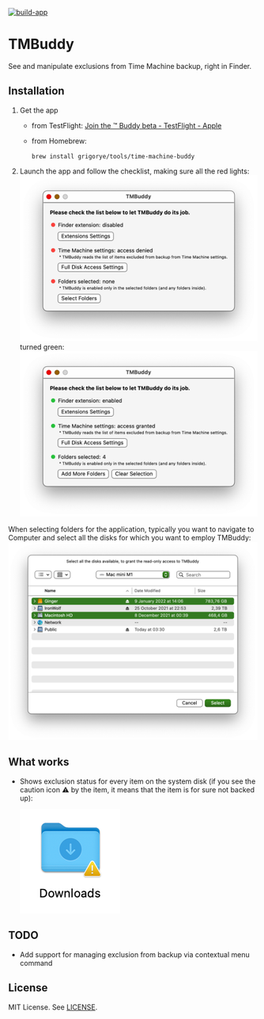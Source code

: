 [![build-app](https://github.com/grigorye/TMBuddy/actions/workflows/build-app.yml/badge.svg)](https://github.com/grigorye/TMBuddy/actions/workflows/build-app.yml)

# TMBuddy

See and manipulate exclusions from Time Machine backup, right in Finder.

## Installation

1. Get the app
   
   - from TestFlight:
     [Join the ™ Buddy beta - TestFlight - Apple](https://testflight.apple.com/join/gQCBR8p7)
   
   - from Homebrew:
     
     ```
     brew install grigorye/tools/time-machine-buddy
     ```

2. Launch the app and follow the checklist, making sure all the red lights:
   ![Checklist-Red.png](.Images/Checklist-Red.png)
   turned green:
   ![Checklist-Green.png](.Images/Checklist-Green.png)

When selecting folders for the application, typically you want to navigate to Computer and select all the disks for which you want to employ TMBuddy:
![](.Images/Disk-Selection.png)

## What works

- Shows exclusion status for every item on the system disk (if you see the caution icon ⚠️ by the item, it means that the item is for sure not backed up):
  
  ![](.Images/Finder-Badge-On-Icon.png)

## TODO

- Add support for managing exclusion from backup via contextual menu command

## License

MIT License. See [LICENSE](LICENSE).
